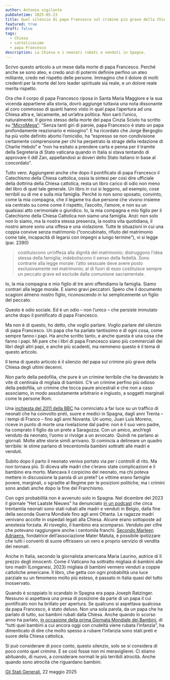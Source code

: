 ```yaml
---
author: Antonio vigilante
pubDatetime: 2025-05-23
title: Quel silenzio di papa Francesco sul crimine più grave della Chiesa
featured: true
draft: false
tags:
  - Chiesa
  - cattolicesimo
  - papa Francesco
description: La Chiesa e i neonati rubati e venduti in Spagna.
---
```

 

Scrivo questo articolo a un mese dalla morte di papa Francesco. Perché anche se sono ateo, e credo anzi di potermi definire perfino un ateo militante, credo nel rispetto delle persone. Immagino che il dolore di molti credenti per la morte del loro leader spirituale sia reale, e un dolore reale merita rispetto.

Ora che il corpo di papa Francesco riposa in Santa Maria Maggiore e la sua vicenda appartiene alla storia, dovrò aggiunge tuttavia una nota dissonante al coro commosso di quanti hanno visto in quel papa l’apertura ad una Chiesa altra e, laicamente, ad un’altra politica. Non sarò l’unico, naturalmente. Il giorno stesso della morte del papa Cinzia Sciuto ha scritto su [“MicroMega“](https://www.uaar.it/uaar/archivio/archivio1999/attualita17.html/): “Senza tanti giri di parole, papa Francesco è stato un papa profondamente reazionario e misogino”. E ha ricordato che Jorge Bergoglio ha più volte definito aborto l’omicidio, ha “espresso se non condivisione certamente comprensione per chi ha perpetrato la strage della redazione di Charlie Hebdo” e “non ha esitato a prendere carta e penna per il tramite della Segreteria di Stato vaticana quando in Italia si stava tentando di approvare il ddl Zan, appellandosi ai doveri dello Stato italiano in base al concordato”.

Tutto vero. Aggiungerei anche che dopo il pontificato di papa Francesco il Catechismo della Chiesa cattolica, ossia la sintesi per così dire ufficiale della dottrina della Chiesa cattolica, resta un libro carico di odio non meno del libro di quel tale generale. Un libro in cui si leggono, ad esempio, cose terribili su di me e sulla mia famiglia. Perché io non sono sposato, convinto, come la mia compagna, che il legame tra due persone che vivono insieme sia centrato su come come il rispetto, l’ascolto, l’amore, e non su un qualsiasi atto cerimoniale o giuridico. Io, la mia compagna e mio figlio per il Catechismo della Chiesa Cattolica non siamo una famiglia. Anzi: non solo non lo siamo, ma la nostra stessa presenza, la nostra vita quotidiana, il nostro amore sono una offesa e una violazione. Tutte le situazioni in cui una coppia convive senza matrimonio (“concubinato, rifiuto del matrimonio come tale, incapacità di legarsi con impegni a lungo termine”), vi si legge (par. 2390)

> costituiscono un’offesa alla dignità del matrimonio; distruggono l’idea stessa della famiglia; indeboliscono il senso della fedeltà. Sono contrarie alla legge morale: l’atto sessuale deve avere posto esclusivamente nel matrimonio; al di fuori di esso costituisce sempre un peccato grave ed esclude dalla comunione sacramentale.

Io, la mia compagna e mio figlio di tre anni offendiamo la famiglia. Siamo contrari alla legge morale. E siamo gravi peccatori. Spero che il documento scagioni almeno nostro figlio, riconoscendo in lui semplicemente un figlio del peccato.

Questo è odio sociale. Ed è un odio – non l’unico – che persiste immutato anche dopo il pontificato di papa Francesco.


Ma non è di questo, ho detto, che voglio parlare. Voglio parlare del silenzio di papa Francesco. Un papa che ha parlato tantissimo e di ogni cosa, come sempre fanno i papi. Ha anche scritto tanto, e anche questa è una cosa che fanno i papi. Mi pare che i libri di papa Francesco siano più commerciali dei libri degli altri papi, e anche più scadenti, ma nemmeno questo è il tema di questo articolo.

Il tema di questo articolo è il silenzio del papa sul crimine più grave della Chiesa degli ultimi decenni.

Non parlo della pedofilia, che pure è un crimine terribile che ha devastato le vite di centinaia di migliaia di bambini. C’è un crimine perfino più odioso della pedofilia, un crimine che tocca paure ancestrali e che non a caso associamo, in modo assolutamente arbitrario e ingiusto, a soggetti marginali come le persone Rom.

Una [inchiesta del 2011 della BBC](https://www.bbc.com/news/magazine-15335899?) ha cominciato a far luce su un traffico di neonati che ha coinvolto preti, suore e medici in Spagna, dagli anni Trenta – i tempi di Franco – fino agli anni Novanta. Un uomo, Juan Luis Moreno, riceve in punto di morte una rivelazione dal padre: non è il suo vero padre, ha comprato il figlio da un prete a Saragozza. Con un amico, anch’egli venduto da neonato, l’uomo si rivolge a un avvocato. Quindi ne parlano ai giornali. Molte altre storie simili arrivano. Si comincia a delineare un quadro terribile: le stime parlano di trecentomila bambini sottratti alle madri e venduti.

Subito dopo il parto il neonato veniva portato via per i controlli di rito. Ma non tornava più. Si diceva alle madri che c’erano state complicazioni e il bambino era morto. Mancava il corpicino del neonato, ma chi poteva mettere in discussione la parola di un prete? Le vittime erano famiglie povere, marginali, o sgradite al Regime per le posizioni politiche, ma i crimini sono andati anche dopo la fine del Franchismo.

Con ogni probabilità non è avvenuto solo in Spagna. Nel dicembre del 2023 il giornale “Het Laatste Nieuws” ha denunciato [in un podcast](https://www.hln.be/nieuws/luister-naar-de-hln-podcast-kinderen-van-de-kerk-ze-hebben-mijn-kind-afgepakt~aa8ca647/) che circa trentamila neonati sono stati rubati alle madri e venduti in Belgio, dalla fine della seconda Guerra Mondiale fino agli anni Ottanta. Le ragazze madri venivano accolte in ospedali legati alla Chiesa. Alcune erano sottoposte ad anestesia forzata. Al risveglio, il bambino era scomparso. Venduto per cifre che potevano raggiungere anche i centomila franchi. [Secondo Marleen Adriaens](https://www.rtl.be/actu/belgique/societe/scandale-en-flandre-des-religieuses-ont-vendu-30000-bebes-jusque-dans-les-annees/2023-12-14/article/617822), fondatrice dell’associazione Mater Matuta, è possibile ipotizzare che tutti i conventi di suore offrissero un vero e proprio servizio di vendita dei neonati.

Anche in Italia, secondo la giornalista americana Maria Laurino, autrice di Il prezzo degli innocenti. Come il Vaticano ha sottratto migliaia di bambini alle loro madri (Longanesi, 2023) migliaia di bambini vennero venduti a coppie cattoliche americane. Il libro, che getta con ogni probabilità una luce parziale su un fenomeno molto più esteso, è passato in Italia quasi del tutto inosservato.

Quando è scoppiato lo scandalo in Spagna era papa Joseph Ratzinger. Nessuno si aspettava una presa di posizione da parte di un papa il cui pontificato non ha brillato per apertura. Se qualcuno si aspettava qualcosa da papa Francesco, è stato deluso. Non una sola parola, da un papa che ha parlato di tutto, sui bambini rubati dalla Chiesa. Anche quando lo scorso anno ha parlato, [in occasione della prima Giornata Mondiale dei Bambini](https://press.vatican.va/content/salastampa/it/bollettino/pubblico/2024/03/02/0182/00378.html), di “tutti quei bambini a cui ancora oggi con crudeltà viene rubata l’infanzia”, ha dimenticato di dire che molto spesso a rubare l’infanzia sono stati preti e suore della Chiesa cattolica.

Si può considerare di poco conto, questo silenzio, solo se si considera di poco conto quel crimine. E se così fosse non mi meraviglierei. Ci stiamo abituando, di nuovo, a considerare normali le più terribili atrocità. Anche quando sono atrocità che riguardano bambini.


[Gli Stati Generali](https://www.glistatigenerali.com/societa/religione/quel-silenzio-di-papa-francesco-sul-crimine-piu-grave-della-chiesa/), 22 maggio 2025
